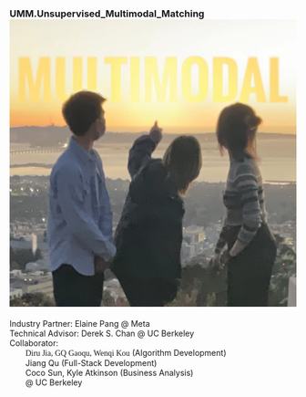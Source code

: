 ### UMM.Unsupervised_Multimodal_Matching ![](dontreadme.jpg)
Industry Partner: Elaine Pang @ Meta  
Technical Advisor: Derek S. Chan @ UC Berkeley  
Collaborator:   
  &emsp;&emsp;<font face = 'times_new_roman'>Diru Jia, GQ Gaoqu, Wenqi Kou</font> (Algorithm Development)  
  &emsp;&emsp;Jiang Qu (Full-Stack Development)  
  &emsp;&emsp;Coco Sun, Kyle Atkinson (Business Analysis)  
  &emsp;&emsp;@ UC Berkeley  
